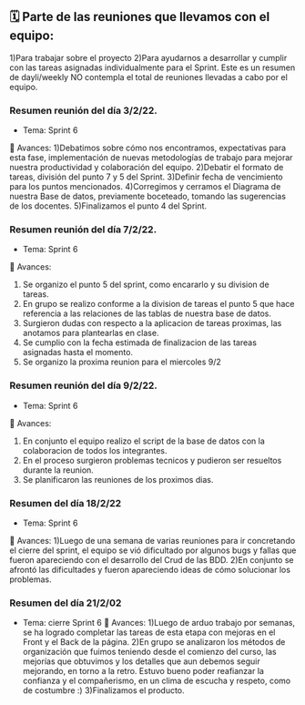 ## :spiral_calendar: Parte de las reuniones que llevamos con el equipo:
1)Para trabajar sobre el proyecto
2)Para ayudarnos a desarrollar y cumplir con las tareas asignadas individualmente para el Sprint.
Este es un resumen de dayli/weekly NO contempla el total de reuniones llevadas a cabo por el equipo.


### Resumen reunión del día 3/2/22.
- Tema: Sprint 6

:pushpin: Avances:
1)Debatimos sobre cómo nos encontramos, expectativas para esta fase, implementación de nuevas metodologías de trabajo para mejorar nuestra productividad y colaboración del equipo.
2)Debatir el formato de tareas, división del punto 7 y 5 del Sprint.
3)Definir fecha de vencimiento para los puntos mencionados.
4)Corregimos y cerramos el Diagrama de nuestra Base de datos, previamente boceteado, tomando las sugerencias de los docentes.
5)Finalizamos el punto 4 del Sprint.


### Resumen reunión del día 7/2/22.
- Tema: Sprint 6

:pushpin: Avances:
1) Se organizo el punto 5 del sprint, como encararlo y su division de tareas.
2) En grupo se realizo conforme a la division de tareas el punto 5 que hace referencia a las relaciones de las tablas de nuestra base de datos.
3) Surgieron dudas con respecto a la aplicacion de tareas proximas, las anotamos para plantearlas en clase.
4) Se cumplio con la fecha estimada de finalizacion de las tareas asignadas hasta el momento.
5) Se organizo la proxima reunion para el miercoles 9/2

### Resumen reunión del día 9/2/22.
- Tema: Sprint 6

:pushpin: Avances:
1) En conjunto el equipo realizo el script de la base de datos con la colaboracion de todos los integrantes.
2) En el proceso surgieron problemas tecnicos y pudieron ser resueltos durante la reunion.
3) Se planificaron las reuniones de los proximos dias.

### Resumen del día 18/2/22
- Tema: Sprint 6

:pushpin: Avances: 
1)Luego de una semana de varias reuniones para ir concretando el cierre del sprint, el equipo se vió dificultado por algunos bugs y fallas que fueron apareciendo con el desarrollo del Crud de las BDD.
2)En conjunto se afrontó las dificultades y fueron apareciendo ideas de cómo solucionar los problemas.


### Resumen del día 21/2/02
- Tema: cierre Sprint 6
:pushpin: Avances:
1)Luego de arduo trabajo por semanas, se ha logrado completar las tareas de esta etapa con mejoras en el Front y el Back de la página.
2)En grupo se analizaron los métodos de organización que fuimos teniendo desde el comienzo del curso, las mejorías que obtuvimos y los detalles que aun debemos seguir mejorando, en torno a la retro. Estuvo bueno poder reafianzar la confianza y el compañerismo, en un clima de escucha y respeto, como de costumbre :)
3)Finalizamos el producto.
